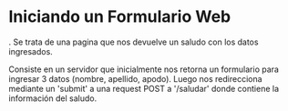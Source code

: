 # Iniciando un Formulario Web
. Se trata de una pagina que nos devuelve un saludo con los datos ingresados.

Consiste en un servidor que inicialmente nos retorna un formulario para ingresar 3 datos (nombre, apellido, apodo). Luego nos redirecciona mediante un 'submit' a una request POST a '/saludar' donde contiene la información del saludo.
